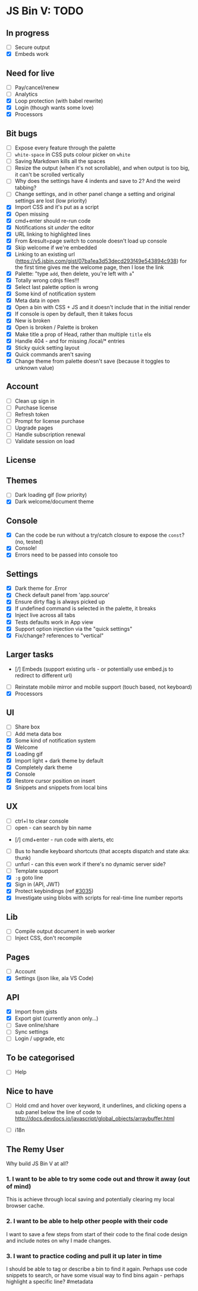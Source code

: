 # JS Bin V: TODO

## In progress

- [ ] Secure output
- [x] Embeds work

## Need for live

- [ ] Pay/cancel/renew
- [ ] Analytics
- [x] Loop protection (with babel rewrite)
- [x] Login (though wants some love)
- [x] Processors

## Bit bugs

- [ ] Expose every feature through the palette
- [ ] `white-space` in CSS puts colour picker on `white`
- [ ] Saving Markdown kills all the spaces
- [ ] Resize the output (when it's not scrollable), and when output is too big, it can't be scrolled vertically
- [ ] Why does the settings have 4 indents and save to 2? And the weird tabbing?
- [ ] Change settings, and in other panel change a setting and original settings are lost (low priority)
- [x] Import CSS and it's put as a script
- [x] Open missing
- [x] cmd+enter should re-run code
- [x] Notifications sit *under* the editor
- [x] URL linking to highlighted lines
- [x] From &result=page switch to console doesn't load up console
- [x] Skip welcome if we're embedded
- [x] Linking to an existing url (https://v5.jsbin.com/gist/07ba1ea3d53decd293f49e543894c938) for the first time gives me the welcome page, then I lose the link
- [x] Palette: "type `add`, then delete, you're left with `a`"
- [x] Totally wrong cdnjs files!!!
- [x] Select last palette option is wrong
- [x] Some kind of notification system
- [x] Meta data in open
- [x] Open a bin with CSS + JS and it doesn't include that in the initial render
- [x] If console is open by default, then it takes focus
- [x] New is broken
- [x] Open is broken / Palette is broken
- [x] Make title a prop of Head, rather than multiple `title` els
- [x] Handle 404 - and for missing /local/* entries
- [x] Sticky quick setting layout
- [x] Quick commands aren't saving
- [x] Change theme from palette doesn't save (because it toggles to unknown value)

## Account

- [ ] Clean up sign in
- [ ] Purchase license
- [ ] Refresh token
- [ ] Prompt for license purchase
- [ ] Upgrade pages
- [ ] Handle subscription renewal
- [ ] Validate session on load

## License



## Themes

- [ ] Dark loading gif (low priority)
- [x] Dark welcome/document theme

## Console

- [x] Can the code be run without a try/catch closure to expose the `const`? (no, tested)
- [x] Console!
- [x] Errors need to be passed into console too

## Settings

- [x] Dark theme for .Error
- [x] Check default panel from 'app.source'
- [x] Ensure dirty flag is always picked up
- [x] If undefined command is selected in the palette, it breaks
- [x] Inject live across all tabs
- [x] Tests defaults work in App view
- [x] Support option injection via the "quick settings"
- [x] Fix/change? references to "vertical"

## Larger tasks

- [/] Embeds (support existing urls - or potentially use embed.js to redirect to different url)
- [ ] Reinstate mobile mirror and mobile support (touch based, not keyboard)
- [x] Processors

## UI

- [ ] Share box
- [ ] Add meta data box
- [x] Some kind of notification system
- [x] Welcome
- [x] Loading gif
- [x] Import light + dark theme by default
- [x] Completely dark theme
- [x] Console
- [x] Restore cursor position on insert
- [x] Snippets and snippets from local bins

## UX

- [ ] ctrl+l to clear console
- [ ] open - can search by bin name
- [/] cmd+enter - run code with alerts, etc
- [ ] Bus to handle keyboard shortcuts (that accepts dispatch and state aka: thunk)
- [ ] unfurl - can this even work if there's no dynamic server side?
- [ ] Template support
- [x] `:g` goto line
- [x] Sign in (API, JWT)
- [x] Protect keybindings (ref [#3035](https://github.com/jsbin/jsbin/issues/3035))
- [x] Investigate using blobs with scripts for real-time line number reports

## Lib

- [ ] Compile output document in web worker
- [ ] Inject CSS, don't recompile

## Pages

- [ ] Account
- [x] Settings (json like, ala VS Code)

## API

- [x] Import from gists
- [x] Export gist (currently anon only…)
- [ ] Save online/share
- [ ] Sync settings
- [ ] Login / upgrade, etc

## To be categorised

- [ ] Help

## Nice to have

- [ ] Hold cmd and hover over keyword, it underlines, and clicking opens a sub panel below the line of code to http://docs.devdocs.io/javascript/global_objects/arraybuffer.html
- [ ] i18n


## The Remy User

Why build JS Bin V at all?

### 1. I want to be able to try some code out and throw it away (out of mind)

This is achieve through local saving and potentially clearing my local browser cache.

### 2. I want to be able to help other people with their code

I want to save a few steps from start of their code to the final code design and include notes on why I made changes.

### 3. I want to practice coding and pull it up later in time

I should be able to tag or describe a bin to find it again. Perhaps use code snippets to search, or have some visual way to find bins again - perhaps highlight a specific line? #metadata
